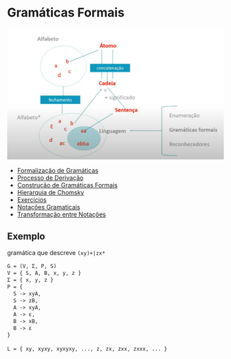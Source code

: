 # Gramáticas Formais

![Esquema](./esquema.png)

- [Formalização de Gramáticas](formalizacao-de-gramaticas)
- [Processo de Derivação](processo-de-derivacao)
- [Construção de Gramáticas Formais](construcao-de-gramaticas-formais)
- [Hierarquia de Chomsky](hierarquia-de-chomsky)
- [Exercícios](exercicios)
- [Notações Gramaticais](notacoes-gramaticais)
- [Transformação entre Notações](transformacao-entre-notacoes)

## Exemplo

gramática que descreve `(xy)+|zx*`

```
G = (V, Σ, P, S)
V = { S, A, B, x, y, z }
Σ = { x, y, z }
P = {
  S -> xyA,
  S -> zB,
  A -> xyA,
  A -> ε,
  B -> xB,
  B -> ε
}

L = { xy, xyxy, xyxyxy, ..., z, zx, zxx, zxxx, ... }
```
